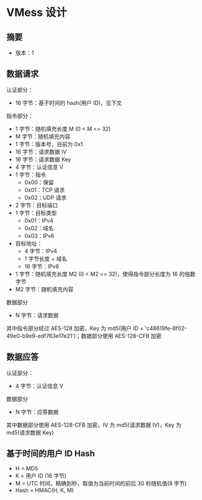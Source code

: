 # VMess 设计
## 摘要
* 版本：1

## 数据请求
认证部分：
* 16 字节：基于时间的 hash(用户 ID)，见下文

指令部分：
* 1 字节：随机填充长度 M (0 < M <= 32)
* M 字节：随机填充内容
* 1 字节：版本号，目前为 0x1
* 16 字节：请求数据 IV
* 16 字节：请求数据 Key
* 4 字节：认证信息 V
* 1 字节：指令
  * 0x00：保留
  * 0x01：TCP 请求
  * 0x02：UDP 请求
* 2 字节：目标端口
* 1 字节：目标类型
  * 0x01：IPv4
  * 0x02：域名
  * 0x03：IPv6
* 目标地址：
  * 4 字节：IPv4
  * 1 字节长度 + 域名
  * 16 字节：IPv6
* 1 字节：随机填充长度 M2 (0 < M2 <= 32)，使得指令部分长度为 16 的倍数字节
* M2 字节：随机填充内容

数据部分
* N 字节：请求数据

其中指令部分经过 AES-128 加密，Key 为 md5(用户 ID + 'c48619fe-8f02-49e0-b9e9-edf763e17e21')；数据部分使用 AES-128-CFB 加密

## 数据应答
认证部分：
* 4 字节：认证信息 V

数据部分
* N 字节：应答数据

其中数据部分使用 AES-128-CFB 加密，IV 为 md5(请求数据 IV)，Key 为 md5(请求数据 Key)

## 基于时间的用户 ID Hash

* H = MD5
* K = 用户 ID (16 字节)
* M = UTC 时间，精确到秒，取值为当前时间的前后 30 秒随机值(8 字节)
* Hash = HMAC(H, K, M)